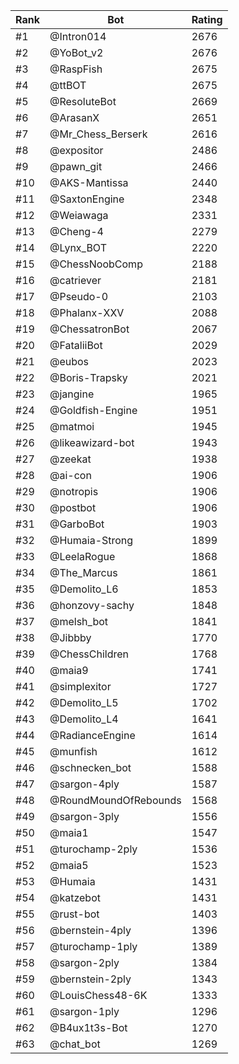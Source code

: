 Rank|Bot|Rating
---|---|---
#1|@Intron014|2676
#2|@YoBot_v2|2676
#3|@RaspFish|2675
#4|@ttBOT|2675
#5|@ResoluteBot|2669
#6|@ArasanX|2651
#7|@Mr_Chess_Berserk|2616
#8|@expositor|2486
#9|@pawn_git|2466
#10|@AKS-Mantissa|2440
#11|@SaxtonEngine|2348
#12|@Weiawaga|2331
#13|@Cheng-4|2279
#14|@Lynx_BOT|2220
#15|@ChessNoobComp|2188
#16|@catriever|2181
#17|@Pseudo-0|2103
#18|@Phalanx-XXV|2088
#19|@ChessatronBot|2067
#20|@FataliiBot|2029
#21|@eubos|2023
#22|@Boris-Trapsky|2021
#23|@jangine|1965
#24|@Goldfish-Engine|1951
#25|@matmoi|1945
#26|@likeawizard-bot|1943
#27|@zeekat|1938
#28|@ai-con|1906
#29|@notropis|1906
#30|@postbot|1906
#31|@GarboBot|1903
#32|@Humaia-Strong|1899
#33|@LeelaRogue|1868
#34|@The_Marcus|1861
#35|@Demolito_L6|1853
#36|@honzovy-sachy|1848
#37|@melsh_bot|1841
#38|@Jibbby|1770
#39|@ChessChildren|1768
#40|@maia9|1741
#41|@simplexitor|1727
#42|@Demolito_L5|1702
#43|@Demolito_L4|1641
#44|@RadianceEngine|1614
#45|@munfish|1612
#46|@schnecken_bot|1588
#47|@sargon-4ply|1587
#48|@RoundMoundOfRebounds|1568
#49|@sargon-3ply|1556
#50|@maia1|1547
#51|@turochamp-2ply|1536
#52|@maia5|1523
#53|@Humaia|1431
#54|@katzebot|1431
#55|@rust-bot|1403
#56|@bernstein-4ply|1396
#57|@turochamp-1ply|1389
#58|@sargon-2ply|1384
#59|@bernstein-2ply|1343
#60|@LouisChess48-6K|1333
#61|@sargon-1ply|1296
#62|@B4ux1t3s-Bot|1270
#63|@chat_bot|1269
